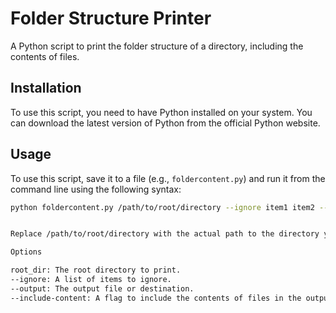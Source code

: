 # Folder Structure Printer

A Python script to print the folder structure of a directory, including the contents of files.

## Installation

To use this script, you need to have Python installed on your system. You can download the latest version of Python from the official Python website.

## Usage

To use this script, save it to a file (e.g., `foldercontent.py`) and run it from the command line using the following syntax:
```bash                     (change this)             (items to ignore)
python foldercontent.py /path/to/root/directory --ignore item1 item2 --output output.txt --include-content


Replace /path/to/root/directory with the actual path to the directory you want to print, and item1 and item2 with the names of the items you want to ignore. The --output option specifies the output file or destination, and the --include-content option includes the contents of files in the output.

Options

root_dir: The root directory to print.
--ignore: A list of items to ignore.
--output: The output file or destination.
--include-content: A flag to include the contents of files in the output.